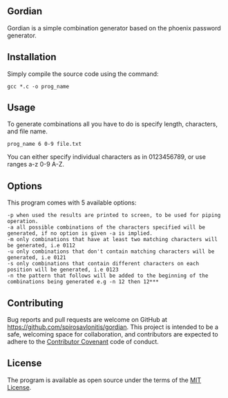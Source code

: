## Gordian

Gordian is a simple combination generator based on the phoenix password generator.

## Installation

Simply compile the source code using the command:

```
gcc *.c -o prog_name

```

## Usage

To generate combinations all you have to do is specify length, characters, and file name.

```
prog_name 6 0-9 file.txt
```

You can either specify individual characters as in 0123456789, or use ranges a-z 0-9 A-Z.

## Options

This program comes with 5 available options:

	-p when used the results are printed to screen, to be used for piping operation.
	-a all possible combinations of the characters specified will be generated, if no option is given -a is implied.
	-m only combinations that have at least two matching characters will be generated, i.e 0112
	-u only combinations that don't contain matching characters will be generated, i.e 0121
	-s only combinations that contain different characters on each position will be generated, i.e 0123
	-n the pattern that follows will be added to the beginning of the combinations being generated e.g -n 12 then 12***

## Contributing

Bug reports and pull requests are welcome on GitHub at https://github.com/spirosavlonitis/gordian. This project is intended to be a safe, welcoming space for collaboration, and contributors are expected to adhere to the [Contributor Covenant](http://contributor-covenant.org) code of conduct.


## License

The program is available as open source under the terms of the [MIT License](http://opensource.org/licenses/MIT).

